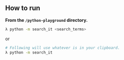 ## How to run

**From the `/python-playground` directory.**

```bash
λ python -m search_it <search_terms>
```

or

```bash
# Following will use whatever is in your clipboard.
λ python -m search_it
```
